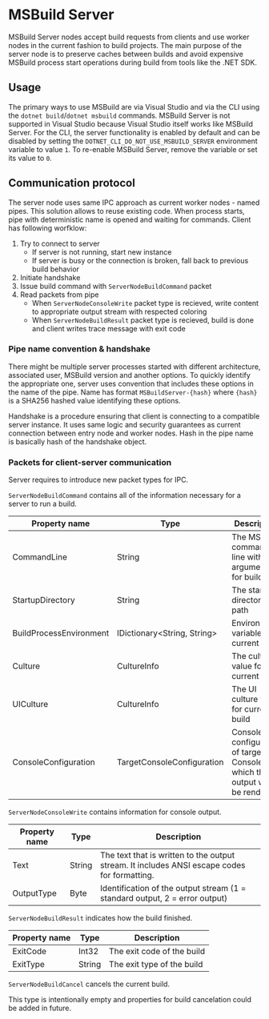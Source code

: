 # MSBuild Server

MSBuild Server nodes accept build requests from clients and use worker nodes in the current fashion to build projects. The main purpose of the server node is to preserve caches between builds and avoid expensive MSBuild process start operations during build from tools like the .NET SDK.

## Usage

The primary ways to use MSBuild are via Visual Studio and via the CLI using the `dotnet build`/`dotnet msbuild` commands. MSBuild Server is not supported in Visual Studio because Visual Studio itself works like MSBuild Server. For the CLI, the server functionality is enabled by default and can be disabled by setting the `DOTNET_CLI_DO_NOT_USE_MSBUILD_SERVER` environment variable to value `1`.
To re-enable MSBuild Server, remove the variable or set its value to `0`.

## Communication protocol

The server node uses same IPC approach as current worker nodes - named pipes. This solution allows to reuse existing code. When process starts, pipe with deterministic name is opened and waiting for commands. Client has following worfklow:

1. Try to connect to server
   - If server is not running, start new instance
   - If server is busy or the connection is broken, fall back to previous build behavior
2. Initiate handshake
2. Issue build command with `ServerNodeBuildCommand` packet
3. Read packets from pipe
   - When `ServerNodeConsoleWrite` packet type is recieved, write content to appropriate output stream with respected coloring
   - When `ServerNodeBuildResult` packet type is recieved, build is done and client writes trace message with exit code

### Pipe name convention & handshake

There might be multiple server processes started with different architecture, associated user, MSBuild version and another options. To quickly identify the appropriate one, server uses convention that includes these options in the name of the pipe. Name has format `MSBuildServer-{hash}` where `{hash}` is a SHA256 hashed value identifying these options.

Handshake is a procedure ensuring that client is connecting to a compatible server instance. It uses same logic and security guarantees as current connection between entry node and worker nodes. Hash in the pipe name is basically hash of the handshake object.

### Packets for client-server communication

Server requires to introduce new packet types for IPC.

`ServerNodeBuildCommand` contains all of the information necessary for a server to run a build.

| Property name            | Type                         | Description |
|---|---|---|
| CommandLine              | String                       | The MSBuild command line with arguments for build |
| StartupDirectory         | String                       | The startup directory path |
| BuildProcessEnvironment  | IDictionary<String, String>  | Environment variables for current build |
| Culture                  | CultureInfo                  | The culture value for current build |
| UICulture                | CultureInfo                  | The UI culture value for current build |
| ConsoleConfiguration     | TargetConsoleConfiguration   | Console configuration of target Console at which the output will be rendered |

`ServerNodeConsoleWrite` contains information for console output.

| Property name            | Type          | Description |
|---|---|---|
| Text                     | String        | The text that is written to the output stream. It includes ANSI escape codes for formatting. |
| OutputType               | Byte          | Identification of the output stream (1 = standard output, 2 = error output) |

`ServerNodeBuildResult` indicates how the build finished.

| Property name            | Type          | Description |
|---|---|---|
| ExitCode                 | Int32         | The exit code of the build |
| ExitType                 | String        | The exit type of the build |

`ServerNodeBuildCancel` cancels the current build.

This type is intentionally empty and properties for build cancelation could be added in future.

